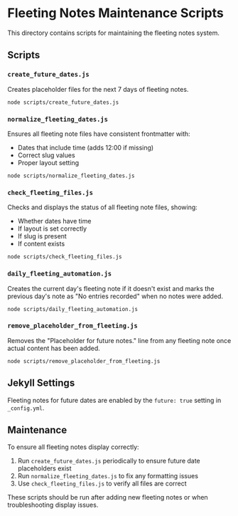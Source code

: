 # Fleeting Notes Maintenance Scripts

This directory contains scripts for maintaining the fleeting notes system.

## Scripts

### `create_future_dates.js`

Creates placeholder files for the next 7 days of fleeting notes.

```
node scripts/create_future_dates.js
```

### `normalize_fleeting_dates.js`

Ensures all fleeting note files have consistent frontmatter with:
- Dates that include time (adds 12:00 if missing)
- Correct slug values
- Proper layout setting

```
node scripts/normalize_fleeting_dates.js
```

### `check_fleeting_files.js`

Checks and displays the status of all fleeting note files, showing:
- Whether dates have time
- If layout is set correctly
- If slug is present
- If content exists

```
node scripts/check_fleeting_files.js
```

### `daily_fleeting_automation.js`

Creates the current day's fleeting note if it doesn't exist and marks the
previous day's note as "No entries recorded" when no notes were added.

```
node scripts/daily_fleeting_automation.js
```

### `remove_placeholder_from_fleeting.js`

Removes the "Placeholder for future notes." line from any fleeting note once
actual content has been added.

```
node scripts/remove_placeholder_from_fleeting.js
```

## Jekyll Settings

Fleeting notes for future dates are enabled by the `future: true` setting in `_config.yml`.

## Maintenance

To ensure all fleeting notes display correctly:

1. Run `create_future_dates.js` periodically to ensure future date placeholders exist
2. Run `normalize_fleeting_dates.js` to fix any formatting issues
3. Use `check_fleeting_files.js` to verify all files are correct

These scripts should be run after adding new fleeting notes or when troubleshooting display issues. 